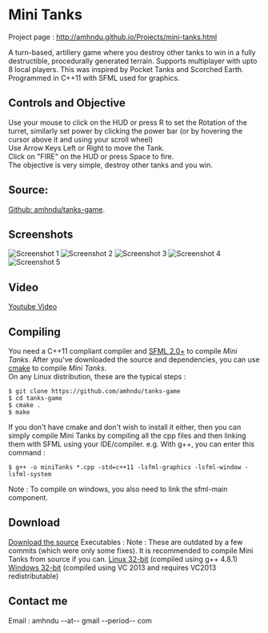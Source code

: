 Mini Tanks
=============

Project page : http://amhndu.github.io/Projects/mini-tanks.html

A turn-based, artillery game where you destroy other tanks to win in a fully destructible, procedurally generated terrain. Supports multiplayer with upto 8 local players.
This was inspired by Pocket Tanks and Scorched Earth.
Programmed in C++11 with SFML used for graphics.

Controls and Objective
------------------------
Use your mouse to click on the HUD or press R to set the Rotation of the turret, similarly set power by clicking the power bar (or by hovering the cursor above it and using your scroll wheel)  
Use Arrow Keys Left or Right to move the Tank.  
Click on "FIRE" on the HUD or press Space to fire.  
The objective is very simple, destroy other tanks and you win.

Source:
------------------------
[Github: amhndu/tanks-game](https://github.com/amhndu/tanks-game).

Screenshots
------------------------
![Screenshot 1](http://amhndu.github.io/screenshots/tanks0.jpg)
![Screenshot 2](http://amhndu.github.io/screenshots/tanks1.jpg)
![Screenshot 3](http://amhndu.github.io/screenshots/tanks2.jpg)
![Screenshot 4](http://amhndu.github.io/screenshots/tanks3.jpg)
![Screenshot 5](http://amhndu.github.io/screenshots/tanks4.jpg)

Video
-------------------------
[Youtube Video](http://www.youtube.com/watch?v=YbG_ej2fQKE)

Compiling
--------------------------
You need a C++11 compliant compiler and [SFML 2.0+](http://sfml-dev.org) to compile *Mini Tanks*. After you've downloaded the source and dependencies, you can use [cmake](http://cmake.org) to compile *Mini Tanks*.  
On any Linux distribution, these are the typical steps :  
```
$ git clone https://github.com/amhndu/tanks-game
$ cd tanks-game
$ cmake .
$ make
```
If you don't have cmake and don't wish to install it either, then you can simply compile Mini Tanks by compiling all the cpp files and then linking them with SFML using your IDE/compiler. e.g. With g++, you can enter this command :
```
$ g++ -o miniTanks *.cpp -std=c++11 -lsfml-graphics -lsfml-window -lsfml-system
```
Note : To compile on windows, you also need to link the sfml-main component.

Download
--------------------------
[Download the source](https://github.com/amhndu/tanks-game/archive/master.zip)
Executables :
Note : These are outdated by a few commits (which were only some fixes). It is recommended to compile Mini Tanks from source if you can.
[Linux 32-bit](https://www.dropbox.com/s/v4shlyt8j8odv4e/tanks-bin-linux32.tar.gz) (compiled using g++ 4.8.1)
[Windows 32-bit](https://www.dropbox.com/s/ixu8g65mszea4b4/tanks-bin-win32.zip) (compiled using VC 2013 and requires VC2013 redistributable)


Contact me
----------------------------
Email : amhndu --at-- gmail --period-- com
